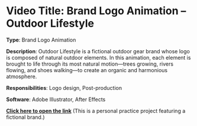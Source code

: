 # Video Title: Brand Logo Animation – Outdoor Lifestyle
**Type**: Brand Logo Animation

**Description**: Outdoor Lifestyle is a fictional outdoor gear brand whose logo is composed of natural outdoor elements. In this animation, each element is brought to life through its most natural motion—trees growing, rivers flowing, and shoes walking—to create an organic and harmonious atmosphere.

**Responsibilities**: Logo design, Post-production

**Software**: Adobe Illustrator, After Effects

**[Click here to open the link](https://drive.google.com/file/d/1ToALbOSefTOcZZ_xtug1wftiGp-KWW32/view?usp=sharing)**
(This is a personal practice project featuring a fictional brand.)
